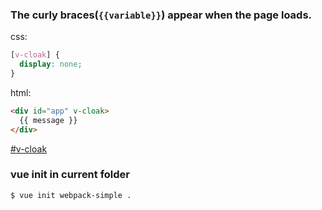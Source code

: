### The curly braces(`{{variable}}`) appear when the page loads.
css:
```css
[v-cloak] {
  display: none;
}
```

html:
```html
<div id="app" v-cloak>
  {{ message }}
</div>
```

[#v-cloak](https://cn.vuejs.org/v2/api/#v-cloak)

### vue init in current folder

`$ vue init webpack-simple .`